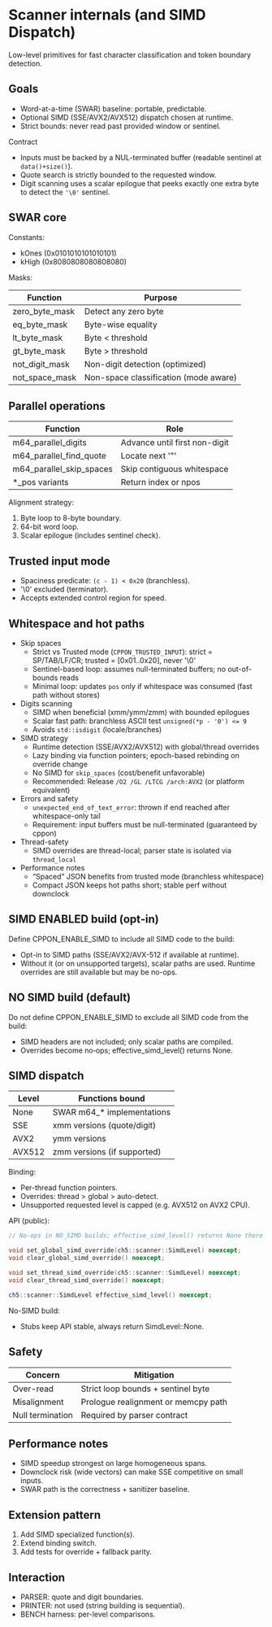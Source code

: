 # Scanner internals (and SIMD Dispatch)

Low-level primitives for fast character classification and token boundary detection.

## Goals

- Word-at-a-time (SWAR) baseline: portable, predictable.
- Optional SIMD (SSE/AVX2/AVX512) dispatch chosen at runtime.
- Strict bounds: never read past provided window or sentinel.

Contract
- Inputs must be backed by a NUL-terminated buffer (readable sentinel at `data()+size()`).
- Quote search is strictly bounded to the requested window.
- Digit scanning uses a scalar epilogue that peeks exactly one extra byte to detect the `'\0'` sentinel.
 
## SWAR core

Constants:

- kOnes (0x0101010101010101)
- kHigh (0x8080808080808080)

Masks:

| Function         | Purpose                               |
|------------------|----------------------------------------|
| zero_byte_mask   | Detect any zero byte                  |
| eq_byte_mask     | Byte-wise equality                    |
| lt_byte_mask     | Byte < threshold                      |
| gt_byte_mask     | Byte > threshold                      |
| not_digit_mask   | Non-digit detection (optimized)       |
| not_space_mask   | Non-space classification (mode aware) |

## Parallel operations

| Function                     | Role                                |
|------------------------------|-------------------------------------|
| m64_parallel_digits          | Advance until first non-digit       |
| m64_parallel_find_quote      | Locate next '"'                     |
| m64_parallel_skip_spaces     | Skip contiguous whitespace          |
| *_pos variants               | Return index or npos                |

Alignment strategy:

1. Byte loop to 8-byte boundary.
2. 64-bit word loop.
3. Scalar epilogue (includes sentinel check).

## Trusted input mode

- Spaciness predicate: `(c - 1) < 0x20` (branchless).
- '\0' excluded (terminator).
- Accepts extended control region for speed.

## Whitespace and hot paths

- Skip spaces
  - Strict vs Trusted mode (`CPPON_TRUSTED_INPUT`): strict = SP/TAB/LF/CR; trusted = [0x01..0x20], never '\0'
  - Sentinel-based loop: assumes null-terminated buffers; no out-of-bounds reads
  - Minimal loop: updates `pos` only if whitespace was consumed (fast path without stores)
- Digits scanning
  - SIMD when beneficial (xmm/ymm/zmm) with bounded epilogues
  - Scalar fast path: branchless ASCII test `unsigned(*p - '0') <= 9`
  - Avoids `std::isdigit` (locale/branches)
- SIMD strategy
  - Runtime detection (SSE/AVX2/AVX512) with global/thread overrides
  - Lazy binding via function pointers; epoch-based rebinding on override change
  - No SIMD for `skip_spaces` (cost/benefit unfavorable)
  - Recommended: Release `/O2 /GL /LTCG /arch:AVX2` (or platform equivalent)
- Errors and safety
  - `unexpected_end_of_text_error`: thrown if end reached after whitespace-only tail
  - Requirement: input buffers must be null-terminated (guaranteed by cppon)
- Thread-safety
  - SIMD overrides are thread-local; parser state is isolated via `thread_local`
- Performance notes
  - “Spaced” JSON benefits from trusted mode (branchless whitespace)
  - Compact JSON keeps hot paths short; stable perf without downclock

## SIMD ENABLED build (opt‑in)

Define CPPON_ENABLE_SIMD to include all SIMD code to the build:

- Opt-in to SIMD paths (SSE/AVX2/AVX-512 if available at runtime).
- Without it (or on unsupported targets), scalar paths are used. Runtime overrides are still available but may be no-ops.

## NO SIMD build (default)

Do not define CPPON_ENABLE_SIMD to exclude all SIMD code from the build:

- SIMD headers are not included; only scalar paths are compiled.
- Overrides become no‑ops; effective_simd_level() returns None.

## SIMD dispatch

| Level    | Functions bound                       |
|----------|---------------------------------------|
| None     | SWAR m64_* implementations            |
| SSE      | xmm versions (quote/digit)            |
| AVX2     | ymm versions                          |
| AVX512   | zmm versions (if supported)           |

Binding:

- Per-thread function pointers.
- Overrides: thread > global > auto-detect.
- Unsupported requested level is capped (e.g. AVX512 on AVX2 CPU).

API (public):

```cpp
// No-ops in NO_SIMD builds; effective_simd_level() returns None there

void set_global_simd_override(ch5::scanner::SimdLevel) noexcept;
void clear_global_simd_override() noexcept;

void set_thread_simd_override(ch5::scanner::SimdLevel) noexcept;
void clear_thread_simd_override() noexcept;

ch5::scanner::SimdLevel effective_simd_level() noexcept;
```

No-SIMD build:
- Stubs keep API stable, always return SimdLevel::None.

## Safety
| Concern             | Mitigation                          |
|---------------------|-------------------------------------|
| Over-read           | Strict loop bounds + sentinel byte  |
| Misalignment        | Prologue realignment or memcpy path |
| Null termination    | Required by parser contract         |

## Performance notes
- SIMD speedup strongest on large homogeneous spans.
- Downclock risk (wide vectors) can make SSE competitive on small inputs.
- SWAR path is the correctness + sanitizer baseline.

## Extension pattern
1. Add SIMD specialized function(s).
2. Extend binding switch.
3. Add tests for override + fallback parity.

## Interaction
- PARSER: quote and digit boundaries.
- PRINTER: not used (string building is sequential).
- BENCH harness: per-level comparisons.